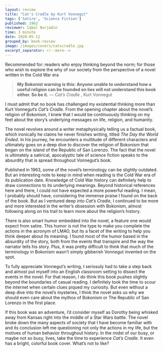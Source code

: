 ```yaml
---
layout: review
title: "Cat's Cradle by Kurt Vonnegut"
tags: ['Satire', 'Science Fiction']
published: 1963
reviewer: Iqbal Nurjadin
time: 3 minute
date: 2020-05-12
grouped_by: book-review
image: /images/covers/catscradle.jpg
excerpt_separator: <!--more-->
---
```


Recommended for: readers who enjoy thinking beyond the norm; for those who wish to explore the why of our society from the perspective of a novel written in the Cold War era
<!--more-->

> **My Bokonist warning is this:
> Anyone unable to understand how a useful religion can be founded on lies will not understand this book either.
> So be it.**
> — _Cat’s Cradle_ , Kurt Vonnegut

I must admit that no book has challenged my existential thinking more than Kurt Vonnegut’s _Cat’s Cradle_. From the opening chapter about the novel’s religion of Bokonism, I knew that I would be continuously thinking on my feet about the story’s underlying messages on life, religion, and humanity.

The novel revolves around a writer metaphysically telling us a factual book, which ironically he claims he never finishes writing, titled _The Day the World Ended_. In his journey, he encounters a multitude of different characters and ultimately goes on a deep dive to discover the religion of Bokonism that began on the island of the Republic of San Lorenzo. The fact that the novel is ultimately a satirical, apocalyptic tale of science fiction speaks to the absurdity that is spread throughout Vonnegut’s book.

Published in 1963, some of the novel’s terminology can be slightly outdated. But an interesting note to keep in mind when reading is the Cold War era of its publication date. Knowledge of Cold War history can definitely help to draw connections to its underlying meanings. Beyond historical references here and there, I could not have expected a more powerful reading. I mean, I probably should have, considering the immense praise I found on the back of the book. But as I ventured deep into _Cat’s Cradle_, I continued to be more and more interested in the writer’s obsession with Bokonism, almost following along on his trail to learn more about the religion’s history.

There is also smart humor embedded into the novel, a feature one would expect from satire. This humor is not the type to make you complete the actions in the acronym of LMAO, but its a facet of the writing to help you think deeper about its meaning. I found most of the humor based in the absurdity of the story, both from the events that transpire and the way the narrator tells his story. Plus, it was pretty difficult to think that much of the terminology in Bokonism wasn’t simply gibberish Vonnegut invented on the spot.

To fully appreciate Vonnegut’s writing, I seriosuly had to take a step back and almost put myself into an English classroom setting to dissect the events in the novel. For that reason, I do think this book pushes slightly beyond the boundaries of casual reading. I definitely took the time to scour the internet when certain clues piqued my curiosity. But even without a deep dive into the novel’s mysteries, I think the novel asks us why we should even care about the mythos of Bokonism or The Republic of San Lorenzo in the first place.

If this book was an adventure, I’d consider myself as Dorothy being whisked away from Kansas right into the middle of a Star Wars battle. The novel broke down the many aspects of society that I have become familiar with and its conclusion left me questioning not only the actions in my life, but the motives of human behavior throughout history. In the midst of our busy, or maybe not so busy, lives, take the time to experience _Cat’s Cradle_. It even has a bright, colorful book cover. What’s not to like?

